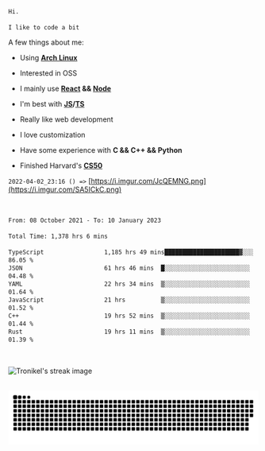 ```
Hi.

I like to code a bit
```

A few things about me:

-   Using **[Arch Linux](https://archlinux.org/)**

-   Interested in OSS

-   I mainly use **[React](https://reactjs.org/) && [Node](https://nodejs.org/en/)**

-   I'm best with **[JS](https://www.javascript.com/)/[TS](https://www.typescriptlang.org/)**

-   Really like web development

-   I love customization

-   Have some experience with **C && C++ && Python**

-   Finished Harvard's **[CS50](https://cs50.harvard.edu)**

`2022-04-02_23:16 () =>` [https://i.imgur.com/JcQEMNG.png](https://i.imgur.com/SA5ICkC.png)

<br>

<!--START_SECTION:waka-->

```text
From: 08 October 2021 - To: 10 January 2023

Total Time: 1,378 hrs 6 mins

TypeScript                 1,185 hrs 49 mins█████████████████████▓░░░   86.05 %
JSON                       61 hrs 46 mins  █░░░░░░░░░░░░░░░░░░░░░░░░   04.48 %
YAML                       22 hrs 34 mins  ▒░░░░░░░░░░░░░░░░░░░░░░░░   01.64 %
JavaScript                 21 hrs          ▒░░░░░░░░░░░░░░░░░░░░░░░░   01.52 %
C++                        19 hrs 52 mins  ▒░░░░░░░░░░░░░░░░░░░░░░░░   01.44 %
Rust                       19 hrs 11 mins  ▒░░░░░░░░░░░░░░░░░░░░░░░░   01.39 %
```

<!--END_SECTION:waka-->

<br>

<p><img align="center" src="https://github-readme-streak-stats.herokuapp.com/?user=Tronikelis&theme=dark" alt="Tronikel's streak image" /></p>

<br>

<img title="" src="https://raw.githubusercontent.com/Tronikelis/Tronikelis/output/github-contribution-grid-snake.svg" alt="very cool snake thingey" data-align="left">
